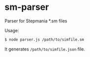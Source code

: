 sm-parser
=========

Parser for Stepmania *.sm files

Usage:

```bash
$ node parser.js /path/to/simfile.sm
```

It generates `/path/to/simfile.json` file.
